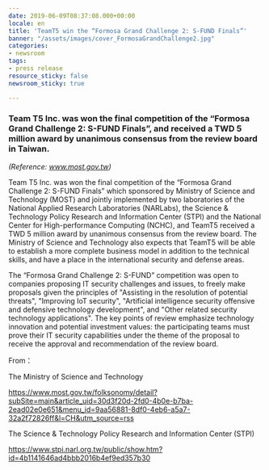```yaml
---
date: 2019-06-09T08:37:08.000+00:00
locale: en
title: 'TeamT5 win the “Formosa Grand Challenge 2: S-FUND Finals”'
banner: "/assets/images/cover_FormosaGrandChallenge2.jpg"
categories:
- newsroom
tags:
- press release
resource_sticky: false
newsroom_sticky: true

---
```

### Team T5 Inc. was won the final competition of the “Formosa Grand Challenge 2: S-FUND Finals”, and received a TWD 5 million award by unanimous consensus from the review board in Taiwan.

_(Reference: www.most.gov.tw)_

Team T5 Inc. was won the final competition of the “Formosa Grand Challenge 2: S-FUND Finals” which sponsored by Ministry of Science and Technology (MOST) and jointly implemented by two laboratories of the National Applied Research Laboratories (NARLabs), the Science & Technology Policy Research and Information Center (STPI) and the National Center for High-performance Computing (NCHC), and TeamT5 received a TWD 5 million award by unanimous consensus from the review board. The Ministry of Science and Technology also expects that TeamT5 will be able to establish a more complete business model in addition to the technical skills, and have a place in the international security and defense areas.

The “Formosa Grand Challenge 2: S-FUND” competition was open to companies proposing IT security challenges and issues, to freely make proposals given the principles of "Assisting in the resolution of potential threats", "Improving IoT security", "Artificial intelligence security offensive and defensive technology development", and "Other related security technology applications". The key points of review emphasize technology innovation and potential investment values: the participating teams must prove their IT security capabilities under the theme of the proposal to receive the approval and recommendation of the review board.

From：

The Ministry of Science and Technology

https://www.most.gov.tw/folksonomy/detail?subSite=main&article_uid=30d3f20d-2fd0-4b0e-b7ba-2ead02e0e651&menu_id=9aa56881-8df0-4eb6-a5a7-32a2f72826ff&l=CH&utm_source=rss

The Science & Technology Policy Research and Information Center (STPI)

https://www.stpi.narl.org.tw/public/show.htm?id=4b1141646ad4bbb2016b4ef9ed357b30
